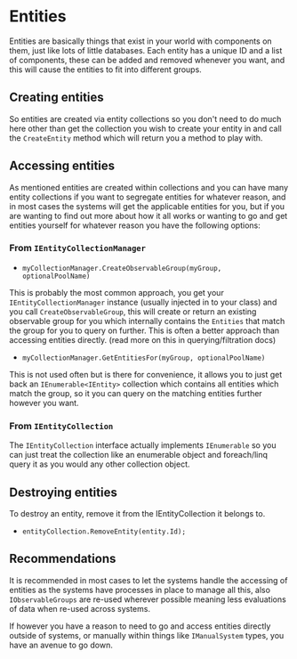 # Entities

Entities are basically things that exist in your world with components on them, just like lots of little databases. Each entity has a unique ID and a list of components, these can be added and removed whenever you want, and this will cause the entities to fit into different groups.

## Creating entities

So entities are created via entity collections so you don't need to do much here other than get the collection you wish to create your entity in and call the `CreateEntity` method which will return you a method to play with.

## Accessing entities

As mentioned entities are created within collections and you can have many entity collections if you want to segregate entities for whatever reason, and in most cases the systems will get the applicable entities for you, but if you are wanting to find out more about how it all works or wanting to go and get entities yourself for whatever reason you have the following options:

### From `IEntityCollectionManager`

- `myCollectionManager.CreateObservableGroup(myGroup, optionalPoolName)`

This is probably the most common approach, you get your `IEntityCollectionManager` instance (usually injected in to your class) and you call `CreateObservableGroup`, this will create or return an existing observable group for you which internally contains the `Entities` that match the group for you to query on further. This is often a better approach than accessing entities directly. (read more on this in querying/filtration docs)

- `myCollectionManager.GetEntitiesFor(myGroup, optionalPoolName)`

This is not used often but is there for convenience, it allows you to just get back an `IEnumerable<IEntity>` collection which contains all entities which match the group, so it you can query on the matching entities further however you want.

### From `IEntityCollection`

The `IEntityCollection` interface actually implements `IEnumerable` so you can just treat the collection like an enumerable object and foreach/linq query it as you would any other collection object.

## Destroying entities

To destroy an entity, remove it from the IEntityCollection it belongs to.

- `entityCollection.RemoveEntity(entity.Id);`

## Recommendations

It is recommended in most cases to let the systems handle the accessing of entities as the systems have processes in place to manage all this, also `IObservableGroups` are re-used wherever possible meaning less evaluations of data when re-used across systems.

If however you have a reason to need to go and access entities directly outside of systems, or manually within things like `IManualSystem` types, you have an avenue to go down.
